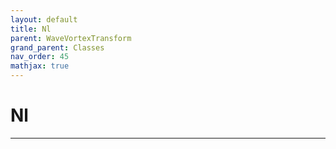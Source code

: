 ```yaml
---
layout: default
title: Nl
parent: WaveVortexTransform
grand_parent: Classes
nav_order: 45
mathjax: true
---
```


#  Nl




---

